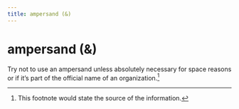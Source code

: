 ```yaml
---
title: ampersand (&)
---
```

# ampersand (&)

Try not to use an ampersand unless absolutely necessary for space reasons or if it’s part of the official name of an organization.[^1]

[^1]: This footnote would state the source of the information.